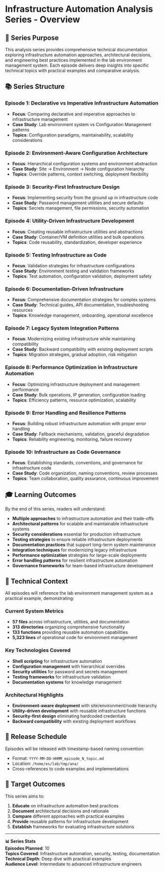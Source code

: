 <!--
#######################################################################
# Infrastructure Automation Analysis Series - Overview
#######################################################################
# File: /home/es/lab/tmp/ana/2025-05-29-0430_infrastructure_analysis_series_overview.md
# Description: Comprehensive overview of planned technical analysis series
#              documenting infrastructure automation approaches, architectural
#              decisions, and engineering best practices for lab environment.
#
# Series Purpose:
#   Educational resource series providing deep technical insights into
#   infrastructure automation, comparing different approaches, documenting
#   architectural decisions, and creating comprehensive learning materials
#   for infrastructure automation and DevOps practices.
#
# Target Audience:
#   Infrastructure engineers, DevOps practitioners, system administrators,
#   technical leads, and students learning infrastructure automation
#   and configuration management methodologies.
#
# Dependencies:
#   - Lab environment codebase for examples and case studies
#   - Infrastructure utilities: lib/gen/inf, lib/gen/sec
#   - Environment framework: src/aux/set
#######################################################################
-->

# Infrastructure Automation Analysis Series - Overview

## 🎯 Series Purpose

This analysis series provides comprehensive technical documentation exploring infrastructure automation approaches, architectural decisions, and engineering best practices implemented in the lab environment management system. Each episode delivers deep insights into specific technical topics with practical examples and comparative analysis.

## 📚 Series Structure

### **Episode 1: Declarative vs Imperative Infrastructure Automation**
- **Focus**: Comparing declarative and imperative approaches to infrastructure management
- **Case Study**: Lab environment system vs Configuration Management patterns
- **Topics**: Configuration paradigms, maintainability, scalability considerations

### **Episode 2: Environment-Aware Configuration Architecture**
- **Focus**: Hierarchical configuration systems and environment abstraction
- **Case Study**: Site → Environment → Node configuration hierarchy
- **Topics**: Override patterns, context switching, deployment flexibility

### **Episode 3: Security-First Infrastructure Design**
- **Focus**: Implementing security from the ground up in infrastructure code
- **Case Study**: Password management utilities and secure defaults
- **Topics**: Secrets management, file permissions, security automation

### **Episode 4: Utility-Driven Infrastructure Development**
- **Focus**: Creating reusable infrastructure utilities and abstractions
- **Case Study**: Container/VM definition utilities and bulk operations
- **Topics**: Code reusability, standardization, developer experience

### **Episode 5: Testing Infrastructure as Code**
- **Focus**: Validation strategies for infrastructure configurations
- **Case Study**: Environment testing and validation frameworks
- **Topics**: Test automation, configuration validation, deployment safety

### **Episode 6: Documentation-Driven Infrastructure**
- **Focus**: Comprehensive documentation strategies for complex systems
- **Case Study**: Technical guides, API documentation, troubleshooting resources
- **Topics**: Knowledge management, onboarding, operational excellence

### **Episode 7: Legacy System Integration Patterns**
- **Focus**: Modernizing existing infrastructure while maintaining compatibility
- **Case Study**: Backward compatibility with existing deployment scripts
- **Topics**: Migration strategies, gradual adoption, risk mitigation

### **Episode 8: Performance Optimization in Infrastructure Automation**
- **Focus**: Optimizing infrastructure deployment and management performance
- **Case Study**: Bulk operations, IP generation, configuration loading
- **Topics**: Efficiency patterns, resource optimization, scalability

### **Episode 9: Error Handling and Resilience Patterns**
- **Focus**: Building robust infrastructure automation with proper error handling
- **Case Study**: Fallback mechanisms, validation, graceful degradation
- **Topics**: Reliability engineering, monitoring, failure recovery

### **Episode 10: Infrastructure as Code Governance**
- **Focus**: Establishing standards, conventions, and governance for infrastructure code
- **Case Study**: Code organization, naming conventions, review processes
- **Topics**: Team collaboration, quality assurance, continuous improvement

## 🎓 Learning Outcomes

By the end of this series, readers will understand:

- **Multiple approaches** to infrastructure automation and their trade-offs
- **Architectural patterns** for scalable and maintainable infrastructure systems
- **Security considerations** essential for production infrastructure
- **Testing strategies** to ensure reliable infrastructure deployments
- **Documentation practices** that support long-term system maintenance
- **Integration techniques** for modernizing legacy infrastructure
- **Performance optimization** strategies for large-scale deployments
- **Error handling patterns** for resilient infrastructure automation
- **Governance frameworks** for team-based infrastructure development

## 🔧 Technical Context

All episodes will reference the lab environment management system as a practical example, demonstrating:

### Current System Metrics
- **57 files** across infrastructure, utilities, and documentation
- **313 directories** organizing comprehensive functionality
- **133 functions** providing reusable automation capabilities
- **5,323 lines** of operational code for environment management

### Key Technologies Covered
- **Shell scripting** for infrastructure automation
- **Configuration management** with hierarchical overrides
- **Security utilities** for password and secrets management
- **Testing frameworks** for infrastructure validation
- **Documentation systems** for knowledge management

### Architectural Highlights
- **Environment-aware deployment** with site/environment/node hierarchy
- **Utility-driven development** with reusable infrastructure functions
- **Security-first design** eliminating hardcoded credentials
- **Backward compatibility** with existing deployment workflows

## 📅 Release Schedule

Episodes will be released with timestamp-based naming convention:
- Format: `YYYY-MM-DD-HHMM_episode_N_topic.md`
- Location: `/home/es/lab/tmp/ana/`
- Cross-references to code examples and implementations

## 🎯 Target Outcomes

This series aims to:

1. **Educate** on infrastructure automation best practices
2. **Document** architectural decisions and rationale
3. **Compare** different approaches with practical examples
4. **Provide** reusable patterns for infrastructure development
5. **Establish** frameworks for evaluating infrastructure solutions

---

**📊 Series Stats**  
**Episodes Planned**: 10  
**Topics Covered**: Infrastructure automation, security, testing, documentation  
**Technical Depth**: Deep dive with practical examples  
**Audience Level**: Intermediate to advanced infrastructure engineers
